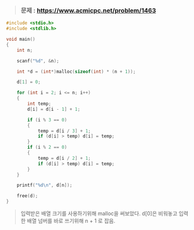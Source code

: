 >### 문제 : https://www.acmicpc.net/problem/1463
````c
#include <stdio.h>
#include <stdlib.h>

void main()
{
	int n;

	scanf("%d", &n);

	int *d = (int*)malloc(sizeof(int) * (n + 1));

	d[1] = 0;

	for (int i = 2; i <= n; i++)
	{
		int temp;
		d[i] = d[i - 1] + 1;

		if (i % 3 == 0)
		{
			temp = d[i / 3] + 1;
			if (d[i] > temp) d[i] = temp;
		}
		if (i % 2 == 0)
		{
			temp = d[i / 2] + 1;
			if (d[i] > temp) d[i] = temp;
		}
	}

	printf("%d\n", d[n]);

	free(d);
}
````
> 입력받은 배열 크기를 사용하기위해 malloc을 써보았다. d[0]은 비워놓고 입력한 배열 넘버를 바로 쓰기위해 n + 1 로 잡음.
